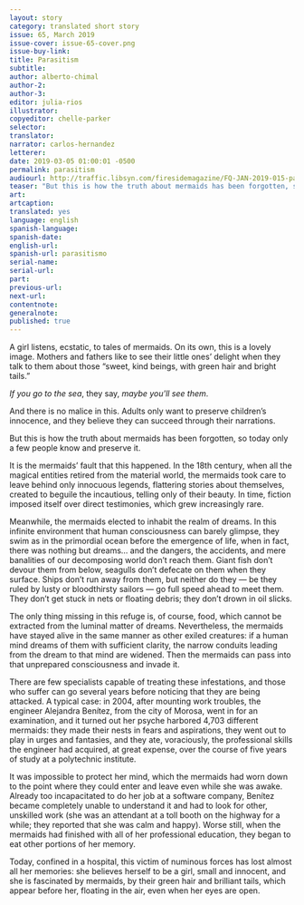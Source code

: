 ```yaml
---
layout: story
category: translated short story
issue: 65, March 2019
issue-cover: issue-65-cover.png
issue-buy-link:
title: Parasitism
subtitle:
author: alberto-chimal
author-2:
author-3:
editor: julia-rios
illustrator:
copyeditor: chelle-parker
selector:
translator:
narrator: carlos-hernandez
letterer:
date: 2019-03-05 01:00:01 -0500
permalink: parasitism
audiourl: http://traffic.libsyn.com/firesidemagazine/FQ-JAN-2019-015-parasitism-by-alberto-chimal_-_1719_3.24_PM.mp3
teaser: "But this is how the truth about mermaids has been forgotten, so today only a few people know and preserve it."
art:
artcaption:
translated: yes
language: english
spanish-language:
spanish-date:
english-url:
spanish-url: parasitismo
serial-name:
serial-url:
part:
previous-url:
next-url:
contentnote:
generalnote:
published: true
---
```


A girl listens, ecstatic, to tales of mermaids. On its own, this is a lovely image. Mothers and fathers like to see their little ones’ delight when they talk to them about those “sweet, kind beings, with green hair and bright tails.”

_If you go to the sea_, they say, _maybe you'll see them_.

And there is no malice in this. Adults only want to preserve children’s innocence, and they believe they can succeed through their narrations.

But this is how the truth about mermaids has been forgotten, so today only a few people know and preserve it.

It is the mermaids’ fault that this happened. In the 18th century, when all the magical entities retired from the material world, the mermaids took care to leave behind only innocuous legends, flattering stories about themselves, created to beguile the incautious, telling only of their beauty. In time, fiction imposed itself over direct testimonies, which grew increasingly rare.

Meanwhile, the mermaids elected to inhabit the realm of dreams. In this infinite environment that human consciousness can barely glimpse, they swim as in the primordial ocean before the emergence of life, when in fact, there was nothing but dreams… and the dangers, the accidents, and mere banalities of our decomposing world don’t reach them. Giant fish don’t devour them from below, seagulls don’t defecate on them when they surface. Ships don’t run away from them, but neither do they — be they ruled by lusty or bloodthirsty sailors — go full speed ahead to meet them. They don’t get stuck in nets or floating debris; they don’t drown in oil slicks.

The only thing missing in this refuge is, of course, food, which cannot be extracted from the luminal matter of dreams. Nevertheless, the mermaids have stayed alive in the same manner as other exiled creatures: if a human mind dreams of them with sufficient clarity, the narrow conduits leading from the dream to that mind are widened. Then the mermaids can pass into that unprepared consciousness and invade it.

There are few specialists capable of treating these infestations, and those who suffer can go several years before noticing that they are being attacked. A typical case: in 2004, after mounting work troubles, the engineer Alejandra Benítez, from the city of Morosa, went in for an examination, and it turned out her psyche harbored 4,703 different mermaids: they made their nests in fears and aspirations, they went out to play in urges and fantasies, and they ate, voraciously, the professional skills the engineer had acquired, at great expense, over the course of five years of study at a polytechnic institute.

It was impossible to protect her mind, which the mermaids had worn down to the point where they could enter and leave even while she was awake. Already too incapacitated to do her job at a software company, Benítez became completely unable to understand it and had to look for other, unskilled work (she was an attendant at a toll booth on the highway for a while; they reported that she was calm and happy). Worse still, when the mermaids had finished with all of her professional education, they began to eat other portions of her memory.

Today, confined in a hospital, this victim of numinous forces has lost almost all her memories: she believes herself to be a girl, small and innocent, and she is fascinated by mermaids, by their green hair and brilliant tails, which appear before her, floating in the air, even when her eyes are open.
